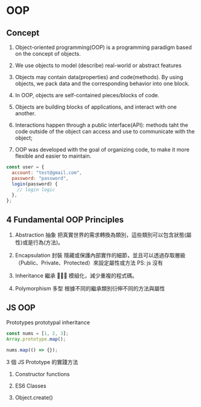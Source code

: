 # OOP

## Concept

1. Object-oriented programming(OOP) is a programming paradigm based on the concept of objects.

2. We use objects to model (describe) real-world or abstract features

3. Objects may contain data(properties) and code(methods). By using objects, we pack data and the corresponding behavior into one block.

4. In OOP, objects are self-contained pieces/blocks of code.

5. Objects are building blocks of applications, and interact with one another.

6. Interactions happen through a public interface(API): methods taht the code outside of the object can access and use to communicate with the object;

7. OOP was developed with the goal of organizing code, to make it more flexible and easier to maintain.

```js
const user = {
  account: "test@gmail.com",
  password: "password",
  login(password) {
    // login logic
  },
};
```

## 4 Fundamental OOP Principles

1. Abstraction 抽象
   把真實世界的需求轉換為類別，這些類別可以包含狀態(屬性)或是行為(方法)。

2. Encapsulation 封裝
   隱藏或保護內部實作的細節，並且可以透過存取層級（Public、Private、Protected）來設定屬性或方法
   PS: js 沒有

3. Inheritance 繼承
    模組化，減少重複的程式碼。

4. Polymorphism 多型
   根據不同的繼承類別衍伸不同的方法與屬性

## JS OOP

Prototypes
prototypal inheritance

```js
const nums = [1, 2, 3];
Array.prototype.map();

nums.map(() => {});
```

3 個 JS Prototype 的實踐方法

1. Constructor functions

2. ES6 Classes

3. Object.create()
